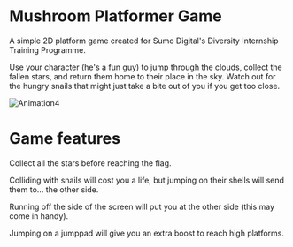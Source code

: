 # Mushroom Platformer Game

A simple 2D platform game created for Sumo Digital's Diversity Internship Training Programme. 

Use your character (he's a fun guy) to jump through the clouds, collect the fallen stars, and return them home to their place in the sky. Watch out for the hungry snails that might just take a bite out of you if you get too close. 

![Animation4](https://user-images.githubusercontent.com/67464240/197763731-f448e730-9d69-4eac-b94d-90ff85a1e013.gif)

# Game features
Collect all the stars before reaching the flag. 

Colliding with snails will cost you a life, but jumping on their shells will send them to... the other side.

Running off the side of the screen will put you at the other side (this may come in handy). 

Jumping on a jumppad will give you an extra boost to reach high platforms.

